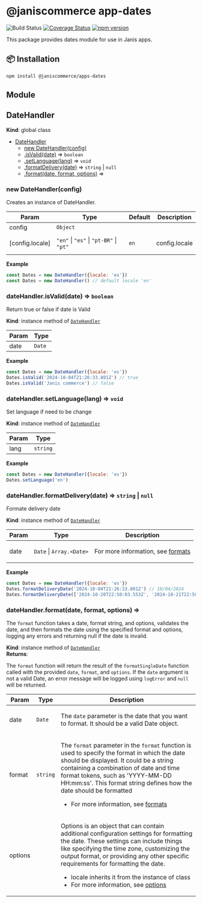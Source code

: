 # @janiscommerce app-dates

![Build Status](https://github.com/janis-commerce/apps-dates/workflows/Build%20Status/badge.svg)
[![Coverage Status](https://coveralls.io/repos/github/janis-commerce/apps-dates/badge.svg?branch=master)](https://coveralls.io/github/janis-commerce/apps-dates?branch=master)
[![npm version](https://badge.fury.io/js/%40janiscommerce%2Fapps-dates.svg)](https://www.npmjs.com/package/@janiscommerce/apps-dates)

This package provides dates module for use in Janis apps.

## 📦 Installation
```sh
npm install @janiscommerce/apps-dates
```

## Module
<a name="DateHandler"></a>

## DateHandler
**Kind**: global class  

* [DateHandler](#DateHandler)
    * [new DateHandler(config)](#new_DateHandler_new)
    * [.isValid(date)](#DateHandler+isValid) ⇒ <code>boolean</code>
    * [.setLanguage(lang)](#DateHandler+setLanguage) ⇒ <code>void</code>
    * [.formatDelivery(date)](#DateHandler+formatDelivery) ⇒ <code>string</code> \| <code>null</code>
    * [.format(date, format, options)](#DateHandler+format) ⇒

<a name="new_DateHandler_new"></a>

### new DateHandler(config)
<p>Creates an instance of DateHandler.</p>


| Param | Type | Default | Description |
| --- | --- | --- | --- |
| config | <code>Object</code> |  |  |
| [config.locale] | <code>&quot;en&quot;</code> \| <code>&quot;es&quot;</code> \| <code>&quot;pt-BR&quot;</code> \| <code>&quot;pt&quot;</code> | <code>en</code> | <p>config.locale</p> |

**Example**  
```js
const Dates = new DateHandler({locale: 'es'})
const Dates = new DateHandler() // default locale 'en'
```
<a name="DateHandler+isValid"></a>

### dateHandler.isValid(date) ⇒ <code>boolean</code>
<p>Return true or false if date is Valid</p>

**Kind**: instance method of [<code>DateHandler</code>](#DateHandler)  

| Param | Type |
| --- | --- |
| date | <code>Date</code> | 

**Example**  
```js
const Dates = new DateHandler({locale: 'es'})
Dates.isValid('2024-10-04T21:26:33.801Z') // true
Dates.isValid('Janis commerce') // false
```
<a name="DateHandler+setLanguage"></a>

### dateHandler.setLanguage(lang) ⇒ <code>void</code>
<p>Set language if need to be change</p>

**Kind**: instance method of [<code>DateHandler</code>](#DateHandler)  

| Param | Type |
| --- | --- |
| lang | <code>string</code> | 

**Example**  
```js
const Dates = new DateHandler({locale: 'es'})
Dates.setLanguage('en')
```
<a name="DateHandler+formatDelivery"></a>

### dateHandler.formatDelivery(date) ⇒ <code>string</code> \| <code>null</code>
<p>Formate delivery date</p>

**Kind**: instance method of [<code>DateHandler</code>](#DateHandler)  

| Param | Type | Description |
| --- | --- | --- |
| date | <code>Date</code> \| <code>Array.&lt;Date&gt;</code> | <p>For more information, see <a href="https://date-fns.org/v4.1.0/docs/format">formats</a></p> |

**Example**  
```js
const Dates = new DateHandler({locale: 'es'})
Dates.formatDeliveryDate('2024-10-04T21:26:33.801Z') // 10/04/2024
Dates.formatDeliveryDate(['2024-10-20T22:50:03.553Z', '2024-10-21T22:50:03.553Z']), // 10/20 19:50 - 10/21 19:50
```
<a name="DateHandler+format"></a>

### dateHandler.format(date, format, options) ⇒
<p>The <code>format</code> function takes a date, format string, and options, validates the date, and then formats
the date using the specified format and options, logging any errors and returning null if the date
is invalid.</p>

**Kind**: instance method of [<code>DateHandler</code>](#DateHandler)  
**Returns**: <p>The <code>format</code> function will return the result of the <code>formatSingleDate</code> function called with
the provided <code>date</code>, <code>format</code>, and <code>options</code>. If the <code>date</code> argument is not a valid Date, an error
message will be logged using <code>logError</code> and <code>null</code> will be returned.</p>  

| Param | Type | Description |
| --- | --- | --- |
| date | <code>Date</code> | <p>The <code>date</code> parameter is the date that you want to format. It should be a valid Date object.</p> |
| format | <code>string</code> | <p>The <code>format</code> parameter in the <code>format</code> function is used to specify the format in which the date should be displayed. It could be a string containing a combination of date and time format tokens, such as 'YYYY-MM-DD HH:mm:ss'. This format string defines how the date should be formatted</p> <ul> <li>For more information, see <a href="https://date-fns.org/v4.1.0/docs/format">formats</a></li> </ul> |
| options |  | <p>Options is an object that can contain additional configuration settings for formatting the date. These settings can include things like specifying the time zone, customizing the output format, or providing any other specific requirements for formatting the date.</p> <ul> <li>locale inherits it from the instance of class</li> <li>For more information, see <a href="https://date-fns.org/v4.1.0/docs/format#types/FormatOptions/630">options</a></li> </ul> |

